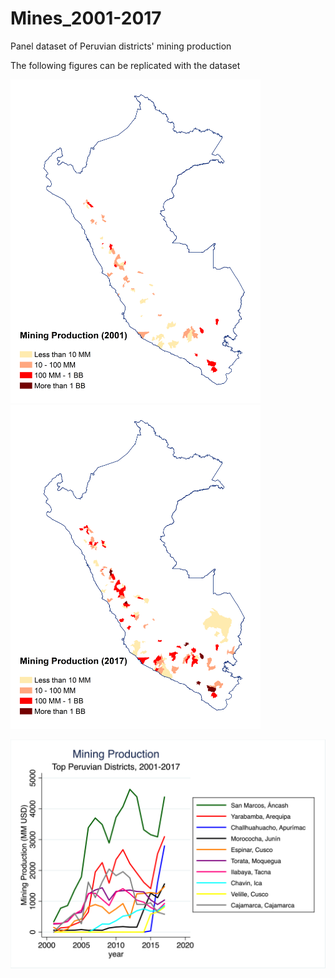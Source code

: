 # Mines_2001-2017

Panel dataset of Peruvian districts' mining production

The following figures can be replicated with the dataset

<p float="left">
  <img src="images/Mining_Dists_2001.png" width="400" />
  <img src="images/Mining_Dists_2017.png" width="400" /> 
</p>

![](images/dists_lines.png)
